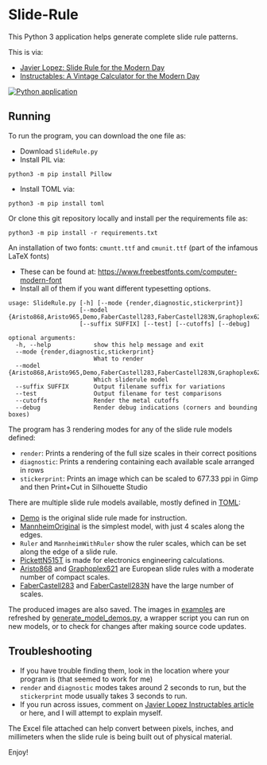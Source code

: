 # Slide-Rule

This Python 3 application helps generate complete slide rule patterns.

This is via:
- [Javier Lopez: Slide Rule for the Modern Day](https://jlopezengineer.com/home/sliderule)
- [Instructables: A Vintage Calculator for the Modern Day](https://www.instructables.com/Slide-Rule-for-the-Modern-Day/)

[![Python application](https://github.com/briantrice/Slide-Rule/actions/workflows/python-app.yml/badge.svg)](https://github.com/briantrice/Slide-Rule/actions/workflows/python-app.yml)

## Running
To run the program, you can download the one file as:
- Download `SlideRule.py`
- Install PIL via:
```shell
python3 -m pip install Pillow
```
- Install TOML via:
```shell
python3 -m pip install toml
```

Or clone this git repository locally and install per the requirements file as:
```shell
python3 -m pip install -r requirements.txt
```

An installation of two fonts: `cmuntt.ttf` and `cmunit.ttf` (part of the infamous LaTeX fonts)
  - These can be found at: https://www.freebestfonts.com/computer-modern-font
  - Install all of them if you want different typesetting options.

```wp-cli
usage: SlideRule.py [-h] [--mode {render,diagnostic,stickerprint}]
                    [--model {Aristo868,Aristo965,Demo,FaberCastell283,FaberCastell283N,Graphoplex621,MannheimOriginal,MannheimWithRuler,PickettN515T,Ruler}]
                    [--suffix SUFFIX] [--test] [--cutoffs] [--debug]

optional arguments:
  -h, --help            show this help message and exit
  --mode {render,diagnostic,stickerprint}
                        What to render
  --model {Aristo868,Aristo965,Demo,FaberCastell283,FaberCastell283N,Graphoplex621,MannheimOriginal,MannheimWithRuler,PickettN515T,Ruler}
                        Which sliderule model
  --suffix SUFFIX       Output filename suffix for variations
  --test                Output filename for test comparisons
  --cutoffs             Render the metal cutoffs
  --debug               Render debug indications (corners and bounding boxes)
```

The program has 3 rendering modes for any of the slide rule models defined:
- `render`: Prints a rendering of the full size scales in their correct positions
- `diagnostic`: Prints a rendering containing each available scale arranged in rows
- `stickerprint`: Prints an image which can be scaled to 677.33 ppi in Gimp and then Print+Cut in Silhouette Studio

There are multiple slide rule models available, mostly defined in [TOML](https://toml.io):
- [Demo](examples/Model-Demo.toml) is the original slide rule made for instruction.
- [MannheimOriginal](examples/Model-MannheimOriginal.toml) is the simplest model, with just 4 scales along the edges.
- `Ruler` and `MannheimWithRuler` show the ruler scales, which can be set along the edge of a slide rule.
- [PickettN515T](examples/Model-PickettN515T.toml) is made for electronics engineering calculations.
- [Aristo868](examples/Model-Aristo868.toml) and [Graphoplex621](examples/Model-Graphoplex621.toml) are European slide rules with a moderate number of compact scales.
- [FaberCastell283](examples/Model-FaberCastell283.toml) and [FaberCastell283N](examples/Model-FaberCastell283N.toml) have the large number of scales.

The produced images are also saved. The images in [examples](examples) are refreshed by [generate_model_demos.py](generate_model_demos.py), a wrapper script you can run on new models, or to check for changes after making source code updates.

## Troubleshooting
- If you have trouble finding them, look in the location where your program is (that seemed to work for me)
- `render` and `diagnostic` modes takes around 2 seconds to run, but the `stickerprint` mode usually takes 3 seconds to run.
- If you run across issues, comment on [Javier Lopez Instructables article](https://www.instructables.com/Slide-Rule-for-the-Modern-Day/) or here, and I will attempt to explain myself.

The Excel file attached can help convert between pixels, inches, and millimeters when the slide rule is being built out of physical material.

Enjoy!
